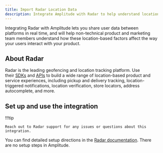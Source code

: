 ```yaml
---
title: Import Radar Location Data
description: Integrate Amplitude with Radar to help understand location-based factors that affect how your users interact with your products. 
---
```


Integrating Radar with Amplitude lets you share user data between platforms in real time, and will help non-technical product and marketing team members understand how these location-based factors affect the way your users interact with your product.

## About Radar

Radar is the leading geofencing and location tracking platform. Use their [SDKs](https://radar.com/documentation/sdk) and [APIs](https://radar.com/documentation/api) to build a wide range of location-based product and service experiences, including pickup and delivery tracking, location-triggered notifications, location verification, store locators, address autocomplete, and more.

## Set up and use the integration

!!!tip

    Reach out to Radar support for any issues or questions about this integration.

You can find detailed setup directions in the [Radar documentation](https://radar.com/documentation/integrations/amplitude).
There are no setup steps in Amplitude.
